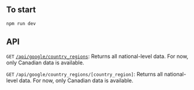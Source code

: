 ## To start

`npm run dev`

## API

`GET` [`/api/google/country_regions`](https://mobilitygap.ca/api/google/country_regions): Returns all national-level data. For now, only Canadian data is available.

`GET` `/api/google/country_regions/[country_region]`: Returns all national-level data. For now, only Canadian data is available.
